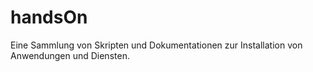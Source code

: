 # handsOn
Eine Sammlung von Skripten und Dokumentationen zur Installation von Anwendungen und Diensten.
